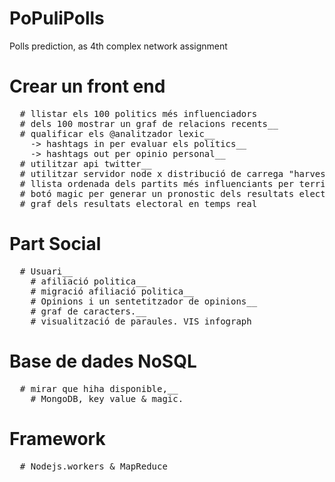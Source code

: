 # PoPuliPolls
Polls prediction, as 4th complex network assignment


# Crear un front end
<pre>
  # llistar els 100 politics més influenciadors
  # dels 100 mostrar un graf de relacions recents__
  # qualificar els @analitzador lexic__
    -> hashtags in per evaluar els politics__
    -> hashtags out per opinio personal__
  # utilitzar api twitter__
  # utilitzar servidor node x distribució de carrega "harvest"__
  # llista ordenada dels partits més influenciants per territori__
  # botó magic per generar un pronostic dels resultats electorals en temps real__
  # graf dels resultats electoral en temps real__
</pre>
# Part Social
<pre>
  # Usuari__
    # afiliació politica__
    # migració afiliació politica__
    # Opinions i un sentetitzador de opinions__
    # graf de caracters.__
    # visualització de paraules. VIS infograph__
</pre>
# Base de dades NoSQL
<pre>
  # mirar que hiha disponible,__
    # MongoDB, key value & magic.__
</pre>
# Framework
<pre>
  # Nodejs.workers & MapReduce
</pre>
